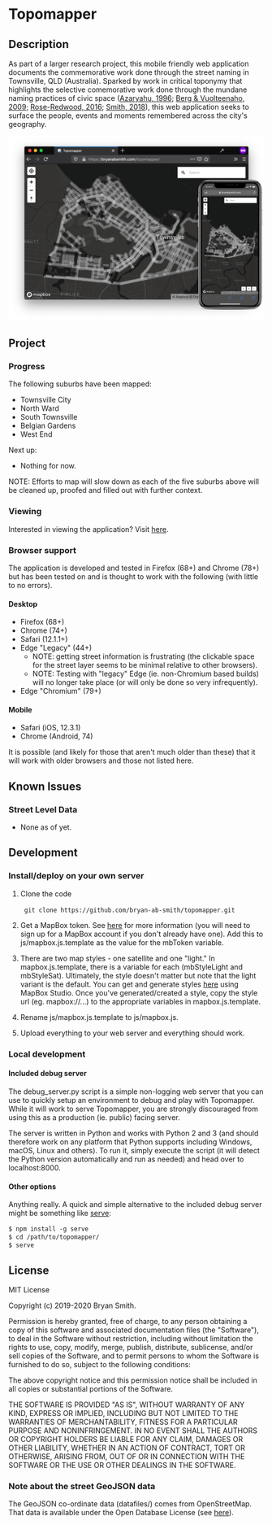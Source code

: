 # Topomapper

## Description

As part of a larger research project, this mobile friendly web application documents the commemorative work done through the street naming in Townsville, QLD (Australia). Sparked by work in critical toponymy that highlights the selective comemorative work done through the mundane naming practices of civic space ([Azaryahu, 1996](https://journals.sagepub.com/doi/pdf/10.1068/d140311); [Berg & Vuolteenaho, 2009](https://books.google.com.au/books/about/Critical_Toponymies.html?id=xg1GAepFft8C&redir_esc=y); [Rose-Redwood, 2016](https://www.acme-journal.org/index.php/acme/article/view/1215); [Smith, 2018](https://www.tandfonline.com/doi/abs/10.1080/00377996.2018.1460569)), this web application seeks to surface the people, events and moments remembered across the city's geography.

![Topomapper Screenshot](img/topomapper_sshot_both_dark.png)

## Project

### Progress

The following suburbs have been mapped:
- Townsville City
- North Ward
- South Townsville
- Belgian Gardens
- West End

Next up:
- Nothing for now.

NOTE: Efforts to map will slow down as each of the five suburbs above will be cleaned up, proofed and filled out with further context.

### Viewing

Interested in viewing the application? Visit [here](https://bryanabsmith.com/topomapper/).

### Browser support

The application is developed and tested in Firefox (68+) and Chrome (78+) but has been tested on and is thought to work with the following (with little to no errors).

#### Desktop
- Firefox (68+)
- Chrome (74+)
- Safari (12.1.1+)
- Edge "Legacy" (44+)
    - NOTE: getting street information is frustrating (the clickable space for the street layer seems to be minimal relative to other browsers).
    - NOTE: Testing with "legacy" Edge (ie. non-Chromium based builds) will no longer take place (or will only be done so very infrequently).
- Edge "Chromium" (79+)

#### Mobile
- Safari (iOS, 12.3.1)
- Chrome (Android, 74)

It is possible (and likely for those that aren't much older than these) that it will work with older browsers and those not listed here.

## Known Issues

### Street Level Data
- None as of yet.

## Development

### Install/deploy on your own server

1. Clone the code

    ``` git clone https://github.com/bryan-ab-smith/topomapper.git```

2. Get a MapBox token. See [here](https://account.mapbox.com/access-tokens/) for more information (you will need to sign up for a MapBox account if you don't already have one). Add this to js/mapbox.js.template as the value for the mbToken variable.

3. There are two map styles - one satellite and one "light." In mapbox.js.template, there is a variable for each (mbStyleLight and mbStyleSat). Ultimately, the style doesn't matter but note that the light variant is the default. You can get and generate styles [here](https://www.mapbox.com/mapbox-studio/) using MapBox Studio. Once you've generated/created a style, copy the style url (eg. mapbox://...) to the appropriate variables in mapbox.js.template.

4. Rename js/mapbox.js.template to js/mapbox.js.

5. Upload everything to your web server and everything should work.

### Local development

#### Included debug server
The debug_server.py script is a simple non-logging web server that you can use to quickly setup an environment to debug and play with Topomapper. While it will work to serve Topomapper, you are strongly discouraged from using this as a production (ie. public) facing server.

The server is written in Python and works with Python 2 and 3 (and should therefore work on any platform that Python supports including Windows, macOS, Linux and others). To run it, simply execute the script (it will detect the Python version automatically and run as needed) and head over to localhost:8000.

#### Other options

Anything really. A quick and simple alternative to the included debug server might be something like [serve](https://www.npmjs.com/package/serve):

    $ npm install -g serve
    $ cd /path/to/topomapper/
    $ serve

## License

MIT License

Copyright (c) 2019-2020 Bryan Smith.

Permission is hereby granted, free of charge, to any person obtaining a copy
of this software and associated documentation files (the "Software"), to deal
in the Software without restriction, including without limitation the rights
to use, copy, modify, merge, publish, distribute, sublicense, and/or sell
copies of the Software, and to permit persons to whom the Software is
furnished to do so, subject to the following conditions:

The above copyright notice and this permission notice shall be included in all
copies or substantial portions of the Software.

THE SOFTWARE IS PROVIDED "AS IS", WITHOUT WARRANTY OF ANY KIND, EXPRESS OR
IMPLIED, INCLUDING BUT NOT LIMITED TO THE WARRANTIES OF MERCHANTABILITY,
FITNESS FOR A PARTICULAR PURPOSE AND NONINFRINGEMENT. IN NO EVENT SHALL THE
AUTHORS OR COPYRIGHT HOLDERS BE LIABLE FOR ANY CLAIM, DAMAGES OR OTHER
LIABILITY, WHETHER IN AN ACTION OF CONTRACT, TORT OR OTHERWISE, ARISING FROM,
OUT OF OR IN CONNECTION WITH THE SOFTWARE OR THE USE OR OTHER DEALINGS IN THE
SOFTWARE.

### Note about the street GeoJSON data
The GeoJSON co-ordinate data (datafiles/) comes from OpenStreetMap. That data is available under the Open Database License (see [here](https://opendatacommons.org/licenses/odbl/1-0/)).

